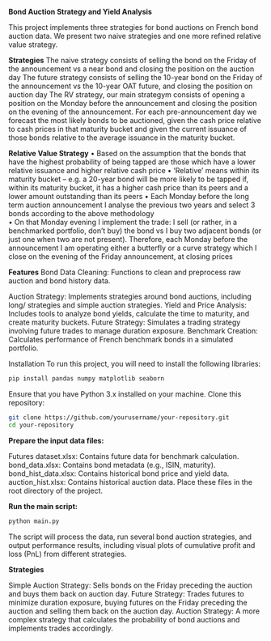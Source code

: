 <h><b>Bond Auction Strategy and Yield Analysis</b></h>

This project implements three strategies for bond auctions on French bond auction data.
We present two naive strategies and one more refined relative value strategy.

<b>Strategies</b>
The naive strategy consists of selling the bond on the Friday of the announcement vs a near bond and closing the position on the auction day
The future strategy consists of selling the 10-year bond on the Friday of the announcement vs the 10-year OAT future, and closing the position on auction day
The RV strategy, our main strategym consists of opening a position on the Monday before the announcement and closing the position on the evening of the announcement. For
each pre-announcement day we forecast the most likely bonds to be auctioned, given the cash price relative to cash prices in that maturity bucket and given the current issuance of
those bonds relative to the average issuance in the maturity bucket.

<b>Relative Value Strategy</b>
• Based on the assumption that the bonds that have the highest probability of being tapped are those which have a lower relative issuance and higher relative cash price 
• ‘Relative’ means within its maturity bucket – e.g. a 20-year bond will be more likely to be tapped if, within its maturity bucket, it has a higher cash price than its peers and a lower amount outstanding than its peers
• Each Monday before the long term auction announcement I analyse the previous two years and select 3 bonds according to the above methodology  
• On that Monday evening I implement the trade: I sell (or rather, in a benchmarked portfolio, don’t buy) the bond vs I buy two adjacent bonds (or just one when two are not present). Therefore, each Monday before the announcement I am operating either a butterfly or a curve strategy which I close on the evening of the Friday announcement, at closing prices

<b>Features</b>
Bond Data Cleaning: Functions to clean and preprocess raw auction and bond history data.</n>

Auction Strategy: Implements strategies around bond auctions, including long/ strategies and simple auction strategies.
Yield and Price Analysis: Includes tools to analyze bond yields, calculate the time to maturity, and create maturity buckets.
Future Strategy: Simulates a trading strategy involving future trades to manage duration exposure.
Benchmark Creation: Calculates performance of French benchmark bonds in a simulated portfolio.

Installation
To run this project, you will need to install the following libraries:

```markdown
pip install pandas numpy matplotlib seaborn
```
Ensure that you have Python 3.x installed on your machine.
Clone this repository:

```bash
git clone https://github.com/yourusername/your-repository.git
cd your-repository
```

<b>Prepare the input data files:</b>

Futures dataset.xlsx: Contains future data for benchmark calculation.
bond_data.xlsx: Contains bond metadata (e.g., ISIN, maturity).
bond_hist_data.xlsx: Contains historical bond price and yield data.
auction_hist.xlsx: Contains historical auction data.
Place these files in the root directory of the project.

<b>Run the main script:</b>

```bash
python main.py
```
The script will process the data, run several bond auction strategies, and output performance results, including visual plots of cumulative profit and loss (PnL) from different strategies.


<b>Strategies</b>

Simple Auction Strategy: Sells bonds on the Friday preceding the auction and buys them back on auction day.
Future Strategy: Trades futures to minimize duration exposure, buying futures on the Friday preceding the auction and selling them back on the auction day.
Auction Strategy: A more complex strategy that calculates the probability of bond auctions and implements trades accordingly.
